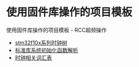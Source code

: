 # 使用固件库操作的项目模板

使用固件库操作的项目模板 - RCC超频操作

- [stm32f10x系列时钟树](RCC_tree.png)
- [标准库系统初始化函数解析](SystemInit.md)
- [时钟相关词汇表](Vocabularies.md)
